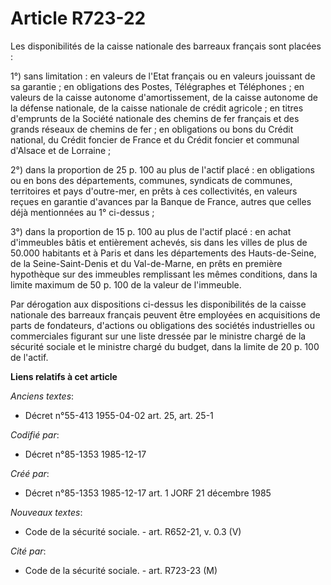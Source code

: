 # Article R723-22

Les disponibilités de la caisse nationale des barreaux français sont placées : 

1°) sans limitation : en valeurs de l'Etat français ou en valeurs jouissant de sa garantie ; en obligations des Postes,
Télégraphes et Téléphones ; en valeurs de la caisse autonome d'amortissement, de la caisse autonome de la défense nationale,
de la caisse nationale de crédit agricole ; en titres d'emprunts de la Société nationale des chemins de fer français et des
grands réseaux de chemins de fer ; en obligations ou bons du Crédit national, du Crédit foncier de France et du Crédit
foncier et communal d'Alsace et de Lorraine ; 

2°) dans la proportion de 25 p. 100 au plus de l'actif placé : en obligations ou en bons des départements, communes,
syndicats de communes, territoires et pays d'outre-mer, en prêts à ces collectivités, en valeurs reçues en garantie d'avances
par la Banque de France, autres que celles déjà mentionnées au 1° ci-dessus ; 

3°) dans la proportion de 15 p. 100 au plus de l'actif placé : en achat d'immeubles bâtis et entièrement achevés, sis dans
les villes de plus de 50.000 habitants et à Paris et dans les départements des Hauts-de-Seine, de la Seine-Saint-Denis et du
Val-de-Marne, en prêts en première hypothèque sur des immeubles remplissant les mêmes conditions, dans la limite maximum de
50 p. 100 de la valeur de l'immeuble. 

Par dérogation aux dispositions ci-dessus les disponibilités de la caisse nationale des barreaux français peuvent être
employées en acquisitions de parts de fondateurs, d'actions ou obligations des sociétés industrielles ou commerciales
figurant sur une liste dressée par le ministre chargé de la sécurité sociale et le ministre chargé du budget, dans la limite
de 20 p. 100 de l'actif.

**Liens relatifs à cet article**

_Anciens textes_:

  - Décret n°55-413 1955-04-02 art. 25, art. 25-1

_Codifié par_:

  - Décret n°85-1353 1985-12-17

_Créé par_:

  - Décret n°85-1353 1985-12-17 art. 1 JORF 21 décembre 1985

_Nouveaux textes_:

  - Code de la sécurité sociale. - art. R652-21, v. 0.3 (V)

_Cité par_:

  - Code de la sécurité sociale. - art. R723-23 (M)
